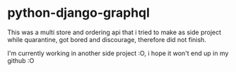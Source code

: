 # python-django-graphql
This was a multi store and ordering api that i tried to make as side project while quarantine, got bored and discourage, therefore did not finish.

I'm currently working in another side project :O, i hope it won't end up in my github :O
